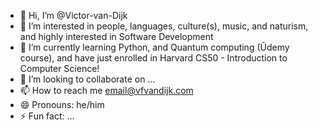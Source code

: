 - 👋 Hi, I’m @Victor-van-Dijk
- 👀 I’m interested in people, languages, culture(s), music, and naturism, and highly interested in Software Development
- 🌱 I’m currently learning Python, and Quantum computing (Ûdemy course), and have just enrolled in Harvard CS50 - Introduction to Computer Science!
- 💞️ I’m looking to collaborate on ...
- 📫 How to reach me email@vfvandijk.com
- 😄 Pronouns: he/him
- ⚡ Fun fact: ...

<!---
Victor-van-Dijk/Victor-van-Dijk is a ✨ special ✨ repository because its `README.md` (this file) appears on your GitHub profile.
You can click the Preview link to take a look at your changes.
--->

